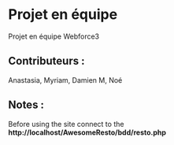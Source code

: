 # Projet en équipe
Projet en équipe Webforce3

## Contributeurs :
Anastasia, Myriam, Damien M, Noé

## Notes :

Before using the site  connect to the <strong>http://localhost/AwesomeResto/bdd/resto.php</strong>
